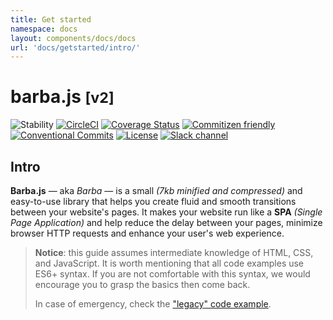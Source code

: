 ```yaml
---
title: Get started
namespace: docs
layout: components/docs/docs
url: 'docs/getstarted/intro/'
---
```


# barba.js <small>[v2]</small>

![Stability](https://img.shields.io/badge/stability-stable-brightgreen.svg?style=flat-square "Badge") [![CircleCI](https://img.shields.io/circleci/project/github/barbajs/barba/main.svg?style=flat-square)](https://circleci.com/gh/barbajs/barba/tree/main "Badge") [![Coverage Status](https://img.shields.io/coveralls/github/barbajs/barba/main.svg?style=flat-square)](https://coveralls.io/github/barbajs/barba?branch=main "Badge") [![Commitizen friendly](https://img.shields.io/badge/commitizen-friendly-brightgreen.svg?style=flat-square)](http://commitizen.github.io/cz-cli/ "Badge") [![Conventional Commits](https://img.shields.io/badge/Conventional%20Commits-1.0.0-yellow.svg?style=flat-square)](https://conventionalcommits.org "Badge") [![License](https://img.shields.io/badge/license-MIT-green.svg?style=flat-square)](https://github.com/barbajs/barba/blob/main/LICENSE "Badge") [![Slack channel](https://img.shields.io/badge/slack-channel-purple.svg?style=flat-square&logo=slack)](https://barbajs.slack.com "Badge")

## Intro

**Barba.js** — aka *Barba* —  is a small *(7kb minified and compressed)* and easy-to-use library that helps you create fluid and smooth transitions between your website's pages. It makes your website run like a **SPA** *(Single Page Application)* and help reduce the delay between your pages, minimize browser HTTP requests and enhance your user's web experience.

> **Notice**: this guide assumes intermediate knowledge of HTML, CSS, and JavaScript. It is worth mentioning that all code examples use ES6+ syntax. If you are not comfortable with this syntax, we would encourage you to grasp the basics then come back.
>
> In case of emergency, check the ["legacy" code example](/docs/getstarted/legacy/).
